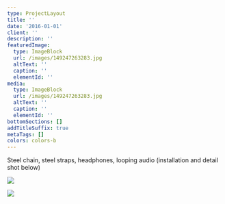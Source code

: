 ```yaml
---
type: ProjectLayout
title: ''
date: '2016-01-01'
client: ''
description: ''
featuredImage:
  type: ImageBlock
  url: /images/149247263283.jpg
  altText: ''
  caption: ''
  elementId: ''
media:
  type: ImageBlock
  url: /images/149247263283.jpg
  altText: ''
  caption: ''
  elementId: ''
bottomSections: []
addTitleSuffix: true
metaTags: []
colors: colors-b
---
```

Steel chain, steel straps, headphones, looping audio (installation and detail shot below)


![](/images/149247200113.jpg)

![](/images/149247243203.jpg)
